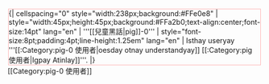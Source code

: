 <div style="float:left;border:solid #FFb3b3 1px;margin:1px">
{| cellspacing="0" style="width:238px;background:#FFe0e8"
| style="width:45px;height:45px;background:#FFa2b0;text-align:center;font-size:14pt" lang="en" | '''[[兒童黑話|pig]]-0'''
| style="font-size:8pt;padding:4pt;line-height:1.25em" lang="en" | Isthay useryay '''[[:Category:pig-0 使用者|oesday otnay understandyay]] [[:Category:pig 使用者|Igpay Atinlay]]'''.
|}</div>

[[Category:pig-0 使用者]]<noinclude>
</noinclude>